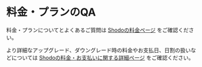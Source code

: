 # 料金・プランのQA

料金・プランについてとよくあるご質問は [Shodoの料金ページ](https://shodo.ink/pricing/) をご確認ください。

より詳細なアップグレード、ダウングレード時の料金やお支払日、日割の扱いなどについては
[Shodoの料金・お支払いに関する詳細ページ](https://shodo.ink/term/pricing/) をご確認ください。

